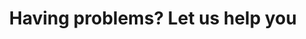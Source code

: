 ---
templateKey: 'support-page'
path: /support
title: Having problems? Let us help you
image: '/img/support-img.webp'
---